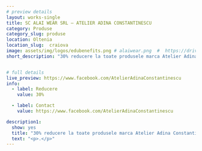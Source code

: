 ```yaml
---
# preview details
layout: works-single
title: SC ALAI WEAR SRL – ATELIER ADINA CONSTANTINESCU
category: Produse
category_slug: produse
location: Oltenia
location_slug:  craiova
image: assets/img/logos/edubenefits.png # alaiwear.png  #  https://drive.google.com/file/d/1mifPcB5uCMnhVLEqxSCD8wglv12QLBFP/view?usp=share_link
short_description: "30% reducere la toate produsele marca Atelier Adina Constantinescu (comenzi speciale, rochii de ocazie din stoc)"


# full details
live_preview: https://www.facebook.com/AtelierAdinaConstantinescu
info:
  - label: Reducere
    value: 30%

  - label: Contact
    value: https://www.facebook.com/AtelierAdinaConstantinescu

description1:
  show: yes
  title: "30% reducere la toate produsele marca Atelier Adina Constantinescu (comenzi speciale, rochii de ocazie din stoc)"
  text: "<p>.</p>"
---
```


